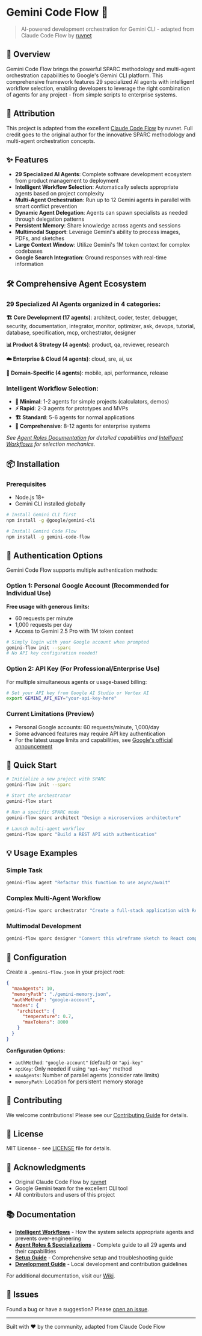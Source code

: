 # Gemini Code Flow 🚀

> AI-powered development orchestration for Gemini CLI - adapted from Claude Code Flow by [ruvnet](https://github.com/ruvnet)

## 🌟 Overview

Gemini Code Flow brings the powerful SPARC methodology and multi-agent orchestration capabilities to Google's Gemini CLI platform. This comprehensive framework features 29 specialized AI agents with intelligent workflow selection, enabling developers to leverage the right combination of agents for any project - from simple scripts to enterprise systems.

## 🙏 Attribution

This project is adapted from the excellent [Claude Code Flow](https://github.com/ruvnet/claude-code-flow) by ruvnet. Full credit goes to the original author for the innovative SPARC methodology and multi-agent orchestration concepts.

## ✨ Features

- **29 Specialized AI Agents**: Complete software development ecosystem from product management to deployment
- **Intelligent Workflow Selection**: Automatically selects appropriate agents based on project complexity
- **Multi-Agent Orchestration**: Run up to 12 Gemini agents in parallel with smart conflict prevention
- **Dynamic Agent Delegation**: Agents can spawn specialists as needed through delegation patterns
- **Persistent Memory**: Share knowledge across agents and sessions
- **Multimodal Support**: Leverage Gemini's ability to process images, PDFs, and sketches
- **Large Context Window**: Utilize Gemini's 1M token context for complex codebases
- **Google Search Integration**: Ground responses with real-time information

## 🛠️ Comprehensive Agent Ecosystem

### 29 Specialized AI Agents organized in 4 categories:

**🏗️ Core Development (17 agents)**: architect, coder, tester, debugger, security, documentation, integrator, monitor, optimizer, ask, devops, tutorial, database, specification, mcp, orchestrator, designer

**📊 Product & Strategy (4 agents)**: product, qa, reviewer, research

**☁️ Enterprise & Cloud (4 agents)**: cloud, sre, ai, ux  

**📱 Domain-Specific (4 agents)**: mobile, api, performance, release

### Intelligent Workflow Selection:
- **🚀 Minimal**: 1-2 agents for simple projects (calculators, demos)
- **⚡ Rapid**: 2-3 agents for prototypes and MVPs
- **🏗️ Standard**: 5-6 agents for normal applications  
- **🏢 Comprehensive**: 8-12 agents for enterprise systems

*See [Agent Roles Documentation](docs/agent-roles.md) for detailed capabilities and [Intelligent Workflows](docs/intelligent-workflows.md) for selection mechanics.*

## 📦 Installation

### Prerequisites
- Node.js 18+
- Gemini CLI installed globally

```bash
# Install Gemini CLI first
npm install -g @google/gemini-cli

# Install Gemini Code Flow
npm install -g gemini-code-flow
```

## 🔐 Authentication Options

Gemini Code Flow supports multiple authentication methods:

### Option 1: Personal Google Account (Recommended for Individual Use)
**Free usage with generous limits:**
- 60 requests per minute
- 1,000 requests per day
- Access to Gemini 2.5 Pro with 1M token context

```bash
# Simply login with your Google account when prompted
gemini-flow init --sparc
# No API key configuration needed!
```

### Option 2: API Key (For Professional/Enterprise Use)
For multiple simultaneous agents or usage-based billing:

```bash
# Set your API key from Google AI Studio or Vertex AI
export GEMINI_API_KEY="your-api-key-here"
```

### Current Limitations (Preview)
- Personal Google accounts: 60 requests/minute, 1,000/day
- Some advanced features may require API key authentication
- For the latest usage limits and capabilities, see [Google's official announcement](https://developers.googleblog.com/en/gemini-cli-your-open-source-ai-agent/)

## 🚀 Quick Start

```bash
# Initialize a new project with SPARC
gemini-flow init --sparc

# Start the orchestrator
gemini-flow start

# Run a specific SPARC mode
gemini-flow sparc architect "Design a microservices architecture"

# Launch multi-agent workflow
gemini-flow sparc "Build a REST API with authentication"
```

## 💡 Usage Examples

### Simple Task
```bash
gemini-flow agent "Refactor this function to use async/await"
```

### Complex Multi-Agent Workflow
```bash
gemini-flow sparc orchestrator "Create a full-stack application with React frontend and Node.js backend, including tests and documentation"
```

### Multimodal Development
```bash
gemini-flow sparc designer "Convert this wireframe sketch to React components" --file ./wireframe.png
```

## 🔧 Configuration

Create a `.gemini-flow.json` in your project root:

```json
{
  "maxAgents": 10,
  "memoryPath": "./gemini-memory.json",
  "authMethod": "google-account",
  "modes": {
    "architect": {
      "temperature": 0.7,
      "maxTokens": 8000
    }
  }
}
```

**Configuration Options:**
- `authMethod`: `"google-account"` (default) or `"api-key"`
- `apiKey`: Only needed if using `"api-key"` method
- `maxAgents`: Number of parallel agents (consider rate limits)
- `memoryPath`: Location for persistent memory storage

## 🤝 Contributing

We welcome contributions! Please see our [Contributing Guide](CONTRIBUTING.md) for details.

## 📄 License

MIT License - see [LICENSE](LICENSE) file for details.

## 🙌 Acknowledgments

- Original Claude Code Flow by [ruvnet](https://github.com/ruvnet)
- Google Gemini team for the excellent CLI tool
- All contributors and users of this project

## 📚 Documentation

- **[Intelligent Workflows](docs/intelligent-workflows.md)** - How the system selects appropriate agents and prevents over-engineering
- **[Agent Roles & Specializations](docs/agent-roles.md)** - Complete guide to all 29 agents and their capabilities
- **[Setup Guide](SETUP-GUIDE.md)** - Comprehensive setup and troubleshooting guide
- **[Development Guide](DEV-README.md)** - Local development and contribution guidelines

For additional documentation, visit our [Wiki](https://github.com/luketh/gemini-code-flow/wiki).

## 🐛 Issues

Found a bug or have a suggestion? Please [open an issue](https://github.com/luketh/gemini-code-flow/issues).

---

Built with ❤️ by the community, adapted from Claude Code Flow